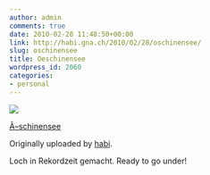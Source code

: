 ```yaml
---
author: admin
comments: true
date: 2010-02-28 11:48:50+00:00
link: http://habi.gna.ch/2010/02/28/oschinensee/
slug: oschinensee
title: Oeschinensee
wordpress_id: 2060
categories:
- personal
---
```



 [![](http://farm5.static.flickr.com/4004/4394822088_cba7697723_m.jpg)](http://www.flickr.com/photos/habi/4394822088/)
   

 
  [Ã–schinensee](http://www.flickr.com/photos/habi/4394822088/)
    

  Originally uploaded by [habi](http://www.flickr.com/people/habi/).
 



Loch in Rekordzeit gemacht. Ready to go under!
  

